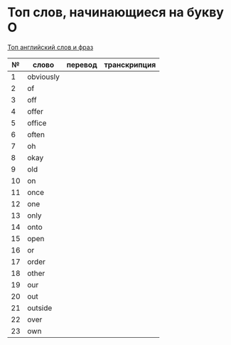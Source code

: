 # Топ слов, начинающиеся на букву O

[Топ английский слов и фраз](../README.md)

| №   | слово     | перевод | транскрипция |
| --- | --------- | ------- | ------------ |
| 1   | obviously |         |              |
| 2   | of        |         |              |
| 3   | off       |         |              |
| 4   | offer     |         |              |
| 5   | office    |         |              |
| 6   | often     |         |              |
| 7   | oh        |         |              |
| 8   | okay      |         |              |
| 9   | old       |         |              |
| 10  | on        |         |              |
| 11  | once      |         |              |
| 12  | one       |         |              |
| 13  | only      |         |              |
| 14  | onto      |         |              |
| 15  | open      |         |              |
| 16  | or        |         |              |
| 17  | order     |         |              |
| 18  | other     |         |              |
| 19  | our       |         |              |
| 20  | out       |         |              |
| 21  | outside   |         |              |
| 22  | over      |         |              |
| 23  | own       |         |              |
